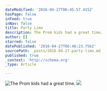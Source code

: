 ```yaml
---
dateModified: '2016-04-27T06:45:57.415Z'
hasPage: false
inFeed: true
inNav: false
title: Party Limo
description: The Prom kids had a great time.
author: []
starred: false
datePublished: '2016-04-27T06:46:23.756Z'
sourcePath: _posts/2016-04-27-party-limo.md
published: true
_context: 'http://schema.org'
_type: Article

---
```

![The Prom kids had a great time.](https://the-grid-user-content.s3-us-west-2.amazonaws.com/833c7e61-c8b8-4b2d-a368-67bef7033483.jpg)
![](https://the-grid-user-content.s3-us-west-2.amazonaws.com/56a94110-c3f1-4bdd-8bfa-04fb17b31d52.jpg)